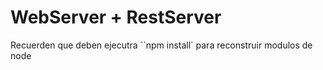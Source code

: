 # WebServer + RestServer

Recuerden que deben ejecutra ``npm install` para reconstruir modulos de node